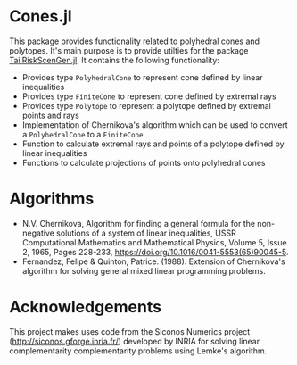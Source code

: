 # Cones.jl

This package provides functionality related to polyhedral cones and polytopes.
It's main purpose is to provide utilties for the package [TailRiskScenGen.jl](https://github.com/STOR-i/TailRiskScenGen.jl).
It contains the following functionality:

- Provides type `PolyhedralCone` to represent cone defined by linear inequalities
- Provides type `FiniteCone` to represent cone defined by extremal rays
- Provides type `Polytope` to represent a polytope defined by extremal points and rays
- Implementation of Chernikova's algorithm which can be used to convert a `PolyhedralCone` to a `FiniteCone`
- Function to calculate extremal rays and points of a polytope defined by linear inequalities
- Functions to calculate projections of points onto polyhedral cones

# Algorithms

- N.V. Chernikova, Algorithm for finding a general formula for the non-negative solutions of a system of linear inequalities, USSR Computational Mathematics and Mathematical Physics, Volume 5, Issue 2, 1965, Pages 228-233, https://doi.org/10.1016/0041-5553(65)90045-5.
- Fernandez, Felipe & Quinton, Patrice. (1988). Extension of Chernikova's algorithm for solving general mixed linear programming problems. 

# Acknowledgements

This project makes uses code from the Siconos Numerics project
(http://siconos.gforge.inria.fr/) developed by INRIA for solving
linear complementarity complementarity problems using Lemke's
algorithm.